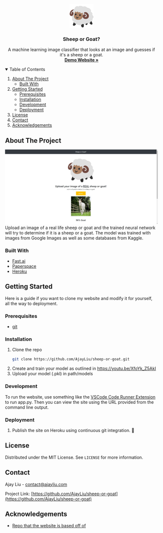 <p align="center">
  <a href="https://github.com/AjayLiu/sheep-or-goat">
    <img src="static/img/sheepgoat512.png" alt="Logo" width="80" height="80">
  </a>

  <h3 align="center">Sheep or Goat?</h3>

  <p align="center">
    A machine learning image classifier that looks at an image and guesses if it's a sheep or a goat.
    <br />
    <a href="https://sheep-goat.herokuapp.com"><strong>Demo Website »</strong></a>
</p>



<!-- TABLE OF CONTENTS -->
<details open="open">
  <summary>Table of Contents</summary>
  <ol>
    <li>
      <a href="#about-the-project">About The Project</a>
      <ul>
        <li><a href="#built-with">Built With</a></li>
      </ul>
    </li>
    <li>
      <a href="#getting-started">Getting Started</a>
      <ul>
        <li><a href="#prerequisites">Prerequisites</a></li>
        <li><a href="#installation">Installation</a></li>
        <li><a href="#development">Development</a></li>
        <li><a href="#development">Deployment</a></li>
      </ul>
    </li>
    <li><a href="#license">License</a></li>
    <li><a href="#contact">Contact</a></li>
    <li><a href="#acknowledgements">Acknowledgements</a></li>
  </ol>
</details>



<!-- ABOUT THE PROJECT -->
## About The Project

<img src="preview.png"></img>
Upload an image of a real life sheep or goat and the trained neural network will try to determine if it is a sheep or a goat. The model was trained with images from Google Images as well as some databases from Kaggle.

### Built With
* [Fast.ai](https://fast.ai)
* [Paperspace](https://www.paperspace.com/)
* [Heroku](https://heroku.com)


<!-- GETTING STARTED -->
## Getting Started

Here is a guide if you want to clone my website and modify it for yourself, all the way to deployment.

### Prerequisites

* [git](https://git-scm.com/)

### Installation

1. Clone the repo
   ```sh
   git clone https://github.com/AjayLiu/sheep-or-goat.git
   ```
2. Create and train your model as outlined in https://youtu.be/XfoYk_Z5AkI
3. Upload your model (.pkl) in path/models

### Development

To run the website, use something like the [VSCode Code Runner Extension](https://marketplace.visualstudio.com/items?itemName=formulahendry.code-runner) to run app.py. Then you can view the site using the URL provided from the command line output.

### Deployment
1. Publish the site on Heroku using continuous git integration. :tada:


<!-- LICENSE -->
## License

Distributed under the MIT License. See `LICENSE` for more information.



<!-- CONTACT -->
## Contact

Ajay Liu - contact@ajayliu.com

Project Link: [https://github.com/AjayLiu/sheep-or-goat](https://github.com/AjayLiu/sheep-or-goat)



<!-- ACKNOWLEDGEMENTS -->
## Acknowledgements
* [Repo that the website is based off of](https://github.com/shankarj67/Water-classifier-fastai)
